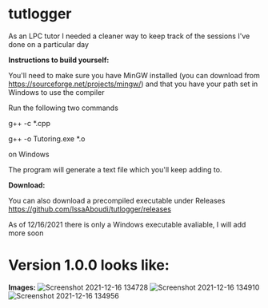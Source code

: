 # tutlogger
As an LPC tutor I needed a cleaner way to keep track of the sessions I've done on a particular day


**Instructions to build yourself:**

You'll need to make sure you have MinGW installed (you can download from https://sourceforge.net/projects/mingw/) and that you have your path set in Windows to use the compiler

Run the following two commands

g++ -c *.cpp

g++ -o Tutoring.exe *.o

on Windows

The program will generate a text file which you'll keep adding to.

**Download:**

You can also download a precompiled executable under Releases
https://github.com/IssaAboudi/tutlogger/releases

As of 12/16/2021 there is only a Windows executable avaliable, I will add more soon

# Version 1.0.0 looks like:
**Images:**
![Screenshot 2021-12-16 134728](https://user-images.githubusercontent.com/65807151/146454009-5de7d359-5ea8-400f-a606-610ba4643990.png)
![Screenshot 2021-12-16 134910](https://user-images.githubusercontent.com/65807151/146454129-55c41027-ba6c-4c36-be79-c9cb45943778.png)
![Screenshot 2021-12-16 134956](https://user-images.githubusercontent.com/65807151/146454213-c03e1cef-0e7f-4183-afcc-d8617aaca474.png)
